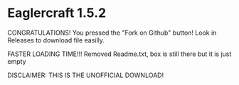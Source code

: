 # Eaglercraft 1.5.2
CONGRATULATIONS! You pressed the "Fork on Github" button!
Look in Releases to download file easilly.

  FASTER LOADING TIME!!!
  Removed Readme.txt, box is still there but it is just empty


  DISCLAIMER: THIS IS THE UNOFFICIAL DOWNLOAD!
